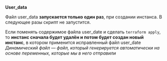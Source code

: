**User_data**

Файл user_data **запускается только один раз**, при создании инстанса. В следующее разы скрипт не запустится.

Если поменять содержимое файла user_date и сделать `terraform apply`, то **инстанс сначала будет удалён и потом будет создан новый инстанс**, в котором применится исправленный файл user_date
*Динамический файл — файл, который генерируется автоматически на основе переменных, которые мы в него отправили*
